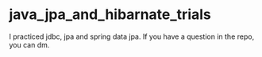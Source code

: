 # java_jpa_and_hibarnate_trials

I practiced jdbc, jpa and spring data jpa. If you have a question in the repo, you can dm.




